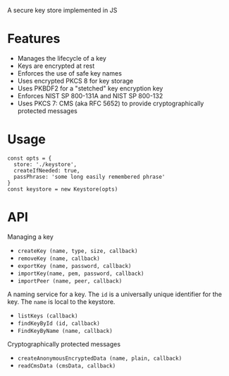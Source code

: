 A secure key store implemented in JS

# Features

- Manages the lifecycle of a key
- Keys are encrypted at rest
- Enforces the use of safe key names
- Uses encrypted PKCS 8 for key storage
- Uses PKBDF2 for a "stetched" key encryption key
- Enforces NIST SP 800-131A and NIST SP 800-132
- Uses PKCS 7: CMS (aka RFC 5652) to provide cryptographically protected messages

# Usage

    const opts = {
      store: './keystore',
      createIfNeeded: true,
      passPhrase: 'some long easily remembered phrase'
    }
    const keystore = new Keystore(opts)

# API

Managing a key

- `createKey (name, type, size, callback)`
- `removeKey (name, callback)`
- `exportKey (name, password, callback)`
- `importKey(name, pem, password, callback)`
- `importPeer (name, peer, callback)`

A naming service for a key.  The `id` is a universally unique identifier for the key.  The `name` is local to the keystore.

- `listKeys (callback)`
- `findKeyById (id, callback)`
- `FindKeyByName (name, callback)`

Cryptographically protected messages

- `createAnonymousEncryptedData (name, plain, callback)`
- `readCmsData (cmsData, callback)`
